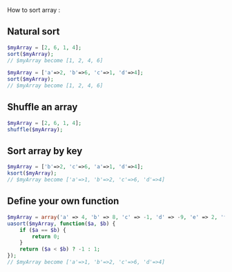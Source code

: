 How to sort array :

## Natural sort

```php
$myArray = [2, 6, 1, 4];
sort($myArray);
// $myArray become [1, 2, 4, 6]

$myArray = ['a'=>2, 'b'=>6, 'c'=>1, 'd'=>4];
sort($myArray);
// $myArray become [1, 2, 4, 6]
```

## Shuffle an array

```php
$myArray = [2, 6, 1, 4];
shuffle($myArray);
```

## Sort array by key

```php
$myArray = ['b'=>2, 'c'=>6, 'a'=>1, 'd'=>4];
ksort($myArray);
// $myArray become ['a'=>1, 'b'=>2, 'c'=>6, 'd'=>4]
```

## Define your own function

```php
$myArray = array('a' => 4, 'b' => 8, 'c' => -1, 'd' => -9, 'e' => 2, 'f' => 5, 'g' => 3, 'h' => -4);
uasort($myArray, function($a, $b) {
    if ($a == $b) {
        return 0;
    }
    return ($a < $b) ? -1 : 1;
});
// $myArray become ['a'=>1, 'b'=>2, 'c'=>6, 'd'=>4]
```

